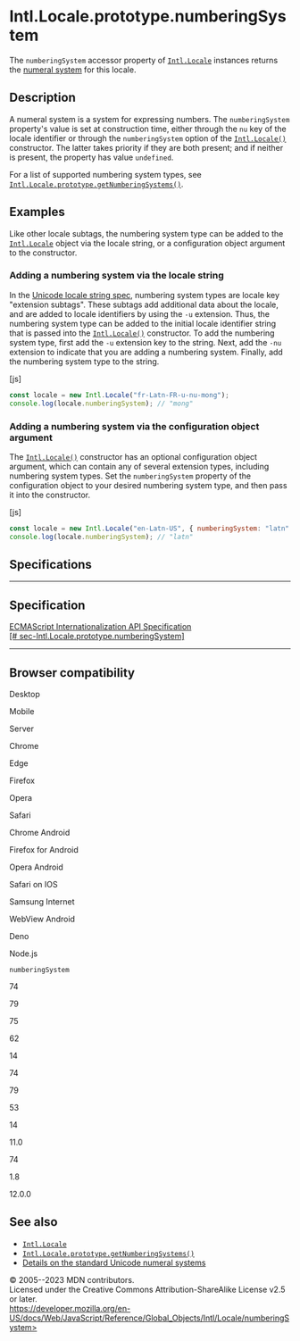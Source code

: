 Intl.Locale.prototype.numberingSystem
=====================================

 
The `numberingSystem` accessor property of [`Intl.Locale`](../locale)
instances returns the [numeral
system](https://en.wikipedia.org/wiki/Numeral_system) for this locale.


 
Description
-----------

 
A numeral system is a system for expressing numbers. The
`numberingSystem` property\'s value is set at construction time, either
through the `nu` key of the locale identifier or through the
`numberingSystem` option of the [`Intl.Locale()`](locale) constructor.
The latter takes priority if they are both present; and if neither is
present, the property has value `undefined`.

For a list of supported numbering system types, see
[`Intl.Locale.prototype.getNumberingSystems()`](getnumberingsystems#supported_numbering_system_types).



 
Examples
--------

 
Like other locale subtags, the numbering system type can be added to the
[`Intl.Locale`](../locale) object via the locale string, or a
configuration object argument to the constructor.



 
### Adding a numbering system via the locale string 

 
In the [Unicode locale string
spec](https://www.unicode.org/reports/tr35/), numbering system types are
locale key \"extension subtags\". These subtags add additional data
about the locale, and are added to locale identifiers by using the `-u`
extension. Thus, the numbering system type can be added to the initial
locale identifier string that is passed into the
[`Intl.Locale()`](locale) constructor. To add the numbering system type,
first add the `-u` extension key to the string. Next, add the `-nu`
extension to indicate that you are adding a numbering system. Finally,
add the numbering system type to the string.

 
 
[js]


```js
const locale = new Intl.Locale("fr-Latn-FR-u-nu-mong");
console.log(locale.numberingSystem); // "mong"
```




 
### Adding a numbering system via the configuration object argument 

 
The [`Intl.Locale()`](locale) constructor has an optional configuration
object argument, which can contain any of several extension types,
including numbering system types. Set the `numberingSystem` property of
the configuration object to your desired numbering system type, and then
pass it into the constructor.

 
 
[js]


```js
const locale = new Intl.Locale("en-Latn-US", { numberingSystem: "latn" });
console.log(locale.numberingSystem); // "latn"
```




Specifications
--------------

 
  -------------------------------------------------------------------------------------------------------------------------
  Specification
  -------------------------------------------------------------------------------------------------------------------------
  [ECMAScript Internationalization API Specification\
  [\#
  sec-Intl.Locale.prototype.numberingSystem]](https://tc39.es/ecma402/#sec-Intl.Locale.prototype.numberingSystem)

  -------------------------------------------------------------------------------------------------------------------------


Browser compatibility 
---------------------

 


Desktop

Mobile

Server

Chrome

Edge

Firefox

Opera

Safari

Chrome Android

Firefox for Android

Opera Android

Safari on IOS

Samsung Internet

WebView Android

Deno

Node.js

`numberingSystem`

74

79

75

62

14

74

79

53

14

11.0

74

1.8

12.0.0

 
See also 
--------

 
-   [`Intl.Locale`](../locale)
-   [`Intl.Locale.prototype.getNumberingSystems()`](getnumberingsystems)
-   [Details on the standard Unicode numeral
    systems](https://github.com/unicode-org/cldr/blob/main/common/supplemental/numberingSystems.xml)



 
© 2005--2023 MDN contributors.\
Licensed under the Creative Commons Attribution-ShareAlike License v2.5
or later.\
https://developer.mozilla.org/en-US/docs/Web/JavaScript/Reference/Global_Objects/Intl/Locale/numberingSystem>

